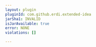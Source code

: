 ```yaml
---
layout: plugin
pluginId: com.github.erdi.extended-idea
jarSha1: INVALID
isJarAvailable: true
error: NONE
violations: []

---
```

